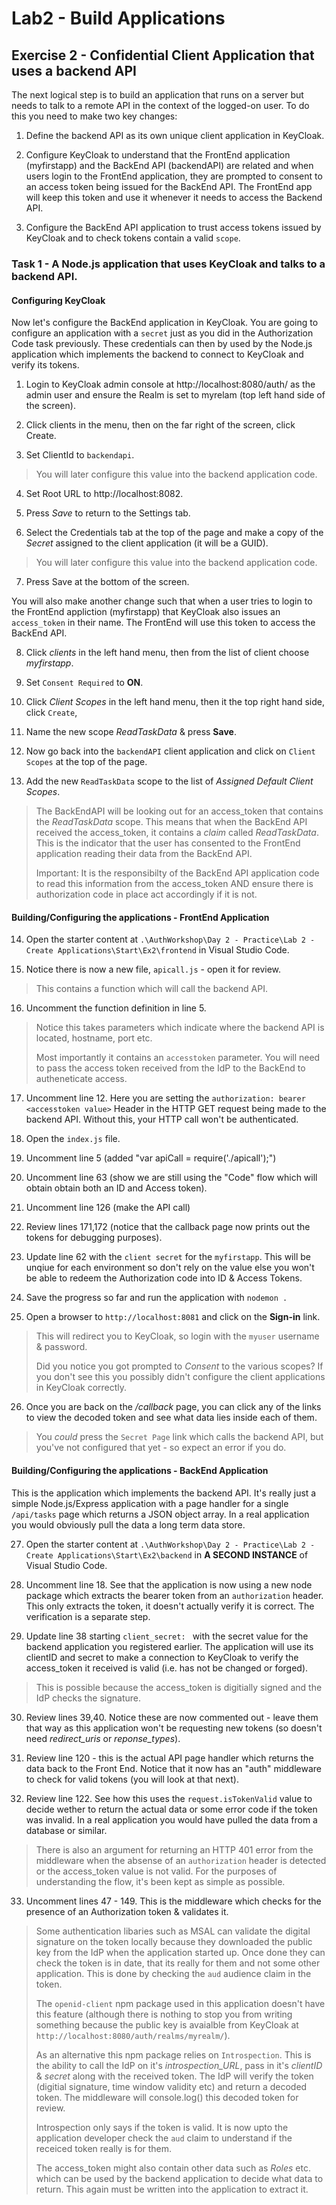 # Lab2 - Build Applications

## Exercise 2 - Confidential Client Application that uses a backend API
The next logical step is to build an application that runs on a server but needs to talk to a remote API in the context of the logged-on user. To do this you need to make two key changes:

1. Define the backend API as its own unique client application in KeyCloak.

2. Configure KeyCloak to understand that the FrontEnd application (myfirstapp) and the BackEnd API (backendAPI) are related and when users login to the FrontEnd application, they are prompted to consent to an access token being issued for the BackEnd API. The FrontEnd app will keep this token and use it whenever it needs to access the Backend API.

3. Configure the BackEnd API application to trust access tokens issued by KeyCloak and to check tokens contain a valid `scope`.

### Task 1 - A Node.js application that uses KeyCloak and talks to a backend API.

#### Configuring KeyCloak
Now let's configure the BackEnd application in KeyCloak. You are going to configure an application with a `secret` just as you did in the Authorization Code task previously. These credentials can then by used by the Node.js application which implements the backend to connect to KeyCloak and verify its tokens.

1. Login to KeyCloak admin console at http://localhost:8080/auth/ as the admin user and ensure the Realm is set to myrelam (top left hand side of the screen).

2. Click clients in the menu, then on the far right of the screen, click Create.

3. Set ClientId to `backendapi`.
> You will later configure this value into the backend application code.

4. Set Root URL to http://localhost:8082.

5. Press *Save* to return to the Settings tab.

6. Select the Credentials tab at the top of the page and make a copy of the *Secret* assigned to the client application (it will be a GUID).
> You will later configure this value into the backend application code.

7. Press Save at the bottom of the screen.

You will also make another change such that when a user tries to login to the FrontEnd appliction (myfirstapp) that KeyCloak also issues an `access_token` in their name. The FrontEnd will use this token to access the BackEnd API.

8. Click *clients* in the left hand menu, then from the list of client choose *myfirstapp*.

9. Set `Consent Required` to **ON**.

10. Click *Client Scopes* in the left hand menu, then it the top right hand side, click `Create`,

11. Name the new scope *ReadTaskData* & press **Save**.

12. Now go back into the `backendAPI` client application and click on `Client Scopes` at the top of the page.

13. Add the new `ReadTaskData` scope to the list of *Assigned Default Client Scopes*.
> The BackEndAPI will be looking out for an access_token that contains the *ReadTaskData* scope. This means that when the BackEnd API received the access_token, it contains a *claim* called *ReadTaskData*. This is the indicator that the user has consented to the FrontEnd application reading their data from the BackEnd API.
>
> Important: It is the responsibilty of the BackEnd API application code to read this information from the access_token AND ensure there is authorization code in place act accordingly if it is not.

#### Building/Configuring the applications - FrontEnd Application

14. Open the starter content at `.\AuthWorkshop\Day 2 - Practice\Lab 2 - Create Applications\Start\Ex2\frontend` in Visual Studio Code.

15. Notice there is now a new file, `apicall.js` - open it for review.
> This contains a function which will call the backend API.

16. Uncomment the function definition in line 5.
> Notice this takes parameters which indicate where the backend API is located, hostname, port etc.
>
> Most importantly it contains an `accesstoken` parameter. You will need to pass the access token received from the IdP to the BackEnd to autheneticate access.

17. Uncomment line 12. Here you are setting the `authorization: bearer <accesstoken value>` Header in the HTTP GET request being made to the backend API. Without this, your HTTP call won't be authenticated.

18. Open the `index.js` file.

19. Uncomment line 5 (added "var apiCall = require('./apicall');")

20. Uncomment line 63 (show we are still using the "Code" flow which will obtain obtain both an ID and Access token).

21. Uncomment line 126 (make the API call)

22. Review lines 171,172 (notice that the callback page now prints out the tokens for debugging purposes).

23. Update line 62 with the `client secret` for the `myfirstapp`. This will be unqiue for each environment so don't rely on the value else you won't be able to redeem the Authorization code into ID & Access Tokens.

24. Save the progress so far and run the application with `nodemon .`

25. Open a browser to `http://localhost:8081` and click on the **Sign-in** link.
> This will redirect you to KeyCloak, so login with the `myuser` username & password.
>
> Did you notice you got prompted to *Consent* to the various scopes? If you don't see this you possibly didn't configure the client applications in KeyCloak correctly.
>

26. Once you are back on the */callback* page, you can click any of the links to view the decoded token and see what data lies inside each of them.
> You *could* press the `Secret Page` link which calls the backend API, but you've not configured that yet - so expect an error if you do.

#### Building/Configuring the applications - BackEnd Application
This is the application which implements the backend API. It's really just a simple Node.js/Express application with a page handler for a single `/api/tasks` page which returns a JSON object array. In a real application you would obviously pull the data a long term data store.

27. Open the starter content at `.\AuthWorkshop\Day 2 - Practice\Lab 2 - Create Applications\Start\Ex2\backend` in **A SECOND INSTANCE** of Visual Studio Code.

28. Uncomment line 18. See that the application is now using a new node package which extracts the bearer token from an `authorization` header. This only extracts the token, it doesn't actually verify it is correct. The verification is a separate step.

29. Update line 38 starting `client_secret: ` with the secret value for the backend application you registered earlier. The application will use its clientID and secret to make a connection to KeyCloak to verify the access_token it received is valid (i.e. has not be changed or forged).
> This is possible because the access_token is digitially signed and the IdP checks the signature.

30. Review lines 39,40. Notice these are now commented out - leave them that way as this application won't be requesting new tokens (so doesn't need *redirect_uris* or *reponse_types*).

31. Review line 120 - this is the actual API page handler which returns the data back to the Front End. Notice that it now has an "auth" middleware to check for valid tokens (you will look at that next).

32. Review line 122. See how this uses the `request.isTokenValid` value to decide wether to return the actual data or some error code if the token was invalid. In a real application you would have pulled the data from a database or similar.
> There is also an argument for returning an HTTP 401 error from the middleware when the absense of an `authorization` header is detected or the access_token value is not valid. For the purposes of understanding the flow, it's been kept as simple as possible.

33. Uncomment lines 47 - 149. This is the middleware which checks for the presence of an Authorization token & validates it.
> Some authentication libaries such as MSAL can validate the digital signature on the token locally because they downloaded the public key from the IdP when the application started up. Once done they can check the token is in date, that its really for them and not some other application. This is done by checking the `aud` audience claim in the token.
>
> The `openid-client` npm package used in this application doesn't have this feature (although there is nothing to stop you from writing something because the public key is avaialble from KeyCloak at `http://localhost:8080/auth/realms/myrealm/`).
>
> As an alternative this npm package relies on `Introspection`. This is the ability to call the IdP on it's *introspection_URL*, pass in it's *clientID* & *secret* along with the received token. The IdP will verify the token (digitial signature, time window validity etc) and return a decoded token. The middleware will console.log() this decoded token for review.
>
> Introspection only says if the token is valid. It is now upto the application developer check the `aud` claim to understand if the receiced token really is for them.
>
> The access_token might also contain other data such as *Roles* etc. which can be used by the backend application to decide what data to return. This again must be written into the application to extract it.
